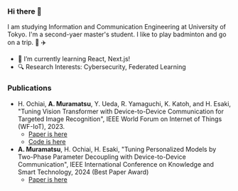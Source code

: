 ### Hi there 👋
I am studying Information and Communication Engineering at University of Tokyo. I'm a second-yaer master's student.
I like to play badminton and go on a trip. 🏸 ✈️
<!--
**amura870/amura870** is a ✨ _special_ ✨ repository because its `README.md` (this file) appears on your GitHub profile.

Here are some ideas to get you started:
-->

<!-- - 🔭 I’m currently working on , -->
- 🌱 I’m currently learning React, Next.js!
- 🔍 Research Interests: Cybersecurity, Federated Learning

### Publications
- H. Ochiai, **A. Muramatsu**, Y. Ueda, R. Yamaguchi, K. Katoh, and H. Esaki, "Tuning Vision Transformer with Device-to-Device Communication for Targeted Image Recognition", IEEE World Forum on Internet of Things (WF-IoT), 2023.
  - [Paper is here](https://ieeexplore.ieee.org/document/10539480)
  - [Code is here](https://github.com/jo2lxq/wafl)
- **A. Muramatsu**, H. Ochiai, H. Esaki, "Tuning Personalized Models by Two-Phase Parameter Decoupling with Device-to-Device Communication", IEEE International Conference on Knowledge and Smart Technology, 2024 (Best Paper Award)
  - [Paper is here](https://ieeexplore.ieee.org/document/10499649)

<!-- - 👯 I’m looking to collaborate on ...
- 🤔 I’m looking for help with ...
- 💬 Ask me about ...
- 📫 How to reach me: ...
- 😄 Pronouns: ...
- ⚡ Fun fact: ... -->

